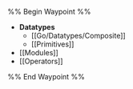 %% Begin Waypoint %%
- **Datatypes**
	- [[Go/Datatypes/Composite]]
	- [[Primitives]]
- [[Modules]]
- [[Operators]]

%% End Waypoint %%
